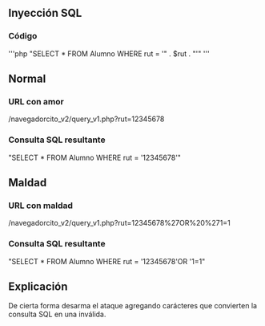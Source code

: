 ## Inyección SQL

### Código
'''php
"SELECT * FROM Alumno WHERE rut = '" . $rut . "'"
'''
## Normal

### URL con amor
/navegadorcito_v2/query_v1.php?rut=12345678

### Consulta SQL resultante
"SELECT * FROM Alumno WHERE rut = '12345678'"

## Maldad

### URL con maldad
/navegadorcito_v2/query_v1.php?rut=12345678%27OR%20%271=1

### Consulta SQL resultante
"SELECT * FROM Alumno WHERE rut = '12345678\'OR \'1=1"

## Explicación
De cierta forma desarma el ataque agregando carácteres que convierten la consulta SQL en una 
inválida.